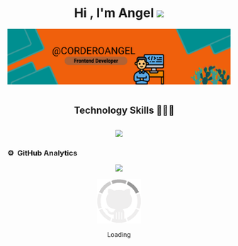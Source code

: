 <h1 align="center"><b>Hi , I'm Angel </b><img src="https://media.giphy.com/media/hvRJCLFzcasrR4ia7z/giphy.gif" width="35"></h1>
<img src="./Baner.png">

<div id="user-content-toc">
  <ul align="center">
    <summary><h2 style="display: inline-block">Technology Skills 👨🏻‍💻</h2></summary>
  </ul>
</div>
<!--tech stack icons-->
<p align="center">
  <a href="https://skillicons.dev">
    <img src="https://skillicons.dev/icons?i=html,css,bootstrap,js,jquery,nodejs,react,vue,express,mongodb,php,androidstudio,java,md,git,vscode&perline=14" />
  </a>
</p>

### ⚙️ &nbsp;GitHub Analytics

<p align="center">
<a href="https://github.com/ArisGuimera">
  <img height="180em" src="https://github-readme-stats-eight-theta.vercel.app/api?username=corderoangel&show_icons=true&theme=algolia&include_all_commits=true&count_private=true"/>
<!--   <img height="180em" src="https://github-readme-stats-eight-theta.vercel.app/api/top-langs/?username=corderoangel&layout=compact&langs_count=8&theme=algolia"/> -->
</a>
</p>

<div align=center>
        <img src="https://raw.githubusercontent.com/AhmedFathyDev/AhmedFathyDev/main/GitHub.gif" alt="GitHub Octocat Logo" height="100">
        <p>Loading</p>
    </div>
